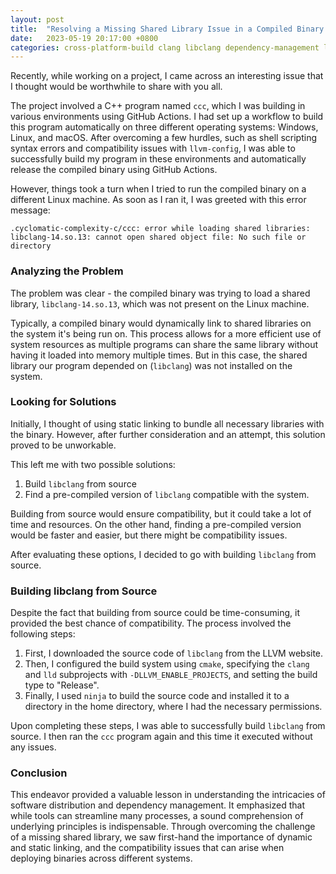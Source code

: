 ```yaml
---
layout: post
title:  "Resolving a Missing Shared Library Issue in a Compiled Binary on Linux"
date:   2023-05-19 20:17:00 +0800
categories: cross-platform-build clang libclang dependency-management llvm
---
```


Recently, while working on a project, I came across an interesting issue that I thought would be worthwhile to share with you all. 

The project involved a C++ program named `ccc`, which I was building in various environments using GitHub Actions. I had set up a workflow to build this program automatically on three different operating systems: Windows, Linux, and macOS. After overcoming a few hurdles, such as shell scripting syntax errors and compatibility issues with `llvm-config`, I was able to successfully build my program in these environments and automatically release the compiled binary using GitHub Actions.

However, things took a turn when I tried to run the compiled binary on a different Linux machine. As soon as I ran it, I was greeted with this error message: 

```
.cyclomatic-complexity-c/ccc: error while loading shared libraries: libclang-14.so.13: cannot open shared object file: No such file or directory
```

### Analyzing the Problem

The problem was clear - the compiled binary was trying to load a shared library, `libclang-14.so.13`, which was not present on the Linux machine. 

Typically, a compiled binary would dynamically link to shared libraries on the system it's being run on. This process allows for a more efficient use of system resources as multiple programs can share the same library without having it loaded into memory multiple times. But in this case, the shared library our program depended on (`libclang`) was not installed on the system.

### Looking for Solutions

Initially, I thought of using static linking to bundle all necessary libraries with the binary. However, after further consideration and an attempt, this solution proved to be unworkable.

This left me with two possible solutions:

1. Build `libclang` from source
2. Find a pre-compiled version of `libclang` compatible with the system.

Building from source would ensure compatibility, but it could take a lot of time and resources. On the other hand, finding a pre-compiled version would be faster and easier, but there might be compatibility issues. 

After evaluating these options, I decided to go with building `libclang` from source.

### Building libclang from Source

Despite the fact that building from source could be time-consuming, it provided the best chance of compatibility. The process involved the following steps:

1. First, I downloaded the source code of `libclang` from the LLVM website.
2. Then, I configured the build system using `cmake`, specifying the `clang` and `lld` subprojects with `-DLLVM_ENABLE_PROJECTS`, and setting the build type to "Release".
3. Finally, I used `ninja` to build the source code and installed it to a directory in the home directory, where I had the necessary permissions.

Upon completing these steps, I was able to successfully build `libclang` from source. I then ran the `ccc` program again and this time it executed without any issues.

### Conclusion

This endeavor provided a valuable lesson in understanding the intricacies of software distribution and dependency management. It emphasized that while tools can streamline many processes, a sound comprehension of underlying principles is indispensable. Through overcoming the challenge of a missing shared library, we saw first-hand the importance of dynamic and static linking, and the compatibility issues that can arise when deploying binaries across different systems.
